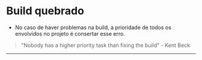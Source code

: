# Build quebrado

* No caso de haver problemas na build, a prioridade de todos os envolvidos no projeto é consertar esse erro.

> "Nobody has a higher priority task than fixing the build" - Kent Beck

---
